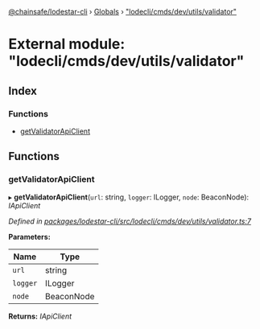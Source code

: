 [@chainsafe/lodestar-cli](../README.md) › [Globals](../globals.md) › ["lodecli/cmds/dev/utils/validator"](_lodecli_cmds_dev_utils_validator_.md)

# External module: "lodecli/cmds/dev/utils/validator"

## Index

### Functions

* [getValidatorApiClient](_lodecli_cmds_dev_utils_validator_.md#getvalidatorapiclient)

## Functions

###  getValidatorApiClient

▸ **getValidatorApiClient**(`url`: string, `logger`: ILogger, `node`: BeaconNode): *IApiClient*

*Defined in [packages/lodestar-cli/src/lodecli/cmds/dev/utils/validator.ts:7](https://github.com/ChainSafe/lodestar/blob/08fb27fc7/packages/lodestar-cli/src/lodecli/cmds/dev/utils/validator.ts#L7)*

**Parameters:**

Name | Type |
------ | ------ |
`url` | string |
`logger` | ILogger |
`node` | BeaconNode |

**Returns:** *IApiClient*
